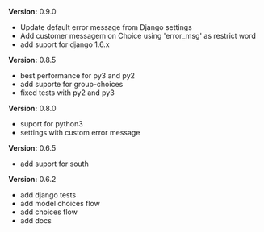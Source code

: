 **Version:** 0.9.0
- Update default error message from Django settings
- Add customer messagem on Choice using 'error_msg' as restrict word
- add suport for django 1.6.x

**Version:** 0.8.5
- best performance for py3 and py2
- add suporte for group-choices
- fixed tests with py2 and py3

**Version:** 0.8.0
- suport for python3
- settings with custom error message

**Version:** 0.6.5
- add suport for south

**Version:** 0.6.2
- add django tests
- add model choices flow
- add choices flow
- add docs
